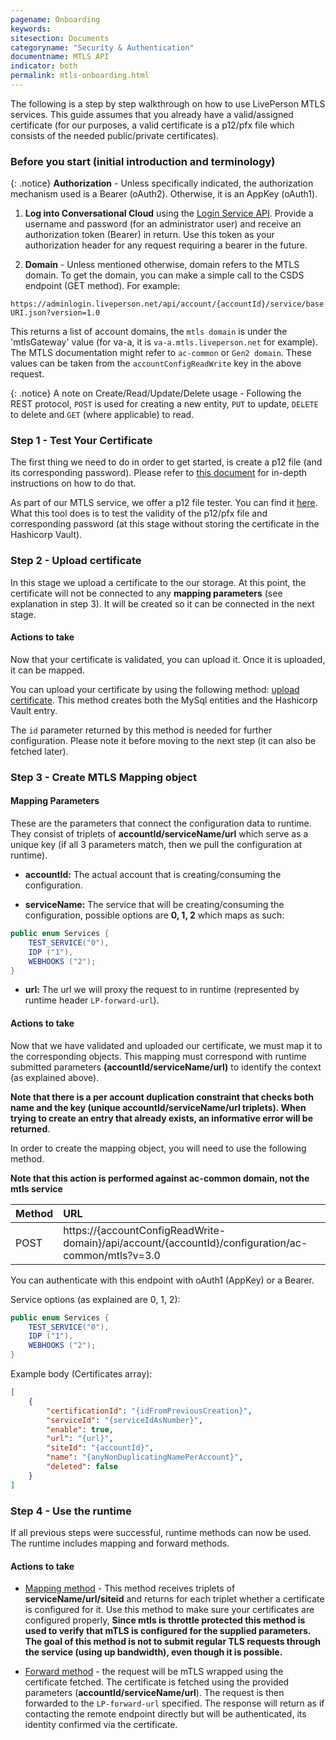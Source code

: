 ```yaml
---
pagename: Onboarding
keywords:
sitesection: Documents
categoryname: "Security & Authentication"
documentname: MTLS API
indicator: both
permalink: mtls-onboarding.html
---
```


The following is a step by step walkthrough on how to use LivePerson MTLS services. This guide assumes that you already have a valid/assigned certificate (for our purposes, a valid certificate is a p12/pfx file which consists of the needed public/private certificates).

### Before you start (initial introduction and terminology)

{: .notice}
**Authorization** - Unless specifically indicated, the authorization mechanism used is a Bearer (oAuth2). Otherwise, it is an AppKey (oAuth1).

1) **Log into Conversational Cloud** using the [Login Service API](login-service-api-methods-user-login.html). Provide a username and password (for an administrator user) and receive an authorization token (Bearer) in return. Use this token as your authorization header for any request requiring a bearer in the future.

2) **Domain** - Unless mentioned otherwise, domain refers to the MTLS domain. To get the domain, you can make a simple call to the CSDS endpoint (GET method). For example: 

`https://adminlogin.liveperson.net/api/account/{accountId}/service/baseURI.json?version=1.0`

This returns a list of account domains, the `mtls domain` is under the 'mtlsGateway' value (for va-a, it is `va-a.mtls.liveperson.net` for example). The MTLS documentation might refer to `ac-common` or `Gen2 domain`. These values can be taken from the `accountConfigReadWrite` key in the above request.

{: .notice}
A note on Create/Read/Update/Delete usage - Following the REST protocol, `POST` is used for creating a new entity, `PUT` to update, `DELETE` to delete and `GET` (where applicable) to read.

### Step 1 - Test Your Certificate

The first thing we need to do in order to get started, is create a p12 file (and its corresponding password). Please refer to [this document](mtls-creating-a-p12-file.html) for in-depth instructions on how to do that.

As part of our MTLS service, we offer a p12 file tester. You can find it [here](mtls-methods-p12-key-tester.html). What this tool does is to test the validity of the p12/pfx file and corresponding password (at this stage without storing the certificate in the Hashicorp Vault).

### Step 2 - Upload certificate

In this stage we upload a certificate to the our storage. At this point, the certificate will not be connected to any **mapping parameters** (see explanation in step 3). It will be created so it can be connected in the next stage.

#### Actions to take

Now that your certificate is validated, you can upload it. Once it is uploaded, it can be mapped.

You can upload your certificate by using the following method: [upload certificate](mtls-methods-create-certificate-from-file.html). This method creates both the MySql entities and the Hashicorp Vault entry.

The `id` parameter returned by this method is needed for further configuration. Please note it before moving to the next step (it can also be fetched later).

### Step 3 - Create MTLS Mapping object

#### Mapping Parameters

These are the parameters that connect the configuration data to runtime. They consist of triplets of **accountId/serviceName/url** which serve as a unique key (if all 3 parameters match, then we pull the configuration at runtime).

* **accountId:** The actual account that is creating/consuming the configuration.

* **serviceName:** The service that will be creating/consuming the configuration, possible options are **0, 1, 2** which maps as such: 

```java
public enum Services {
    TEST_SERVICE("0"),
    IDP ("1"),
    WEBHOOKS ("2");
}
```

* **url:** The url we will proxy the request to in runtime (represented by runtime header `LP-forward-url`).

#### Actions to take

Now that we have validated and uploaded our certificate, we must map it to the corresponding objects. This mapping must correspond with runtime submitted parameters **(accountId/serviceName/url)** to identify the context (as explained above).

**Note that there is a per account duplication constraint that checks both name and the key (unique accountId/serviceName/url triplets). When trying to create an entry that already exists, an informative error will be returned**.

In order to create the mapping object, you will need to use the following method.

**Note that this action is performed against ac-common domain, not the mtls service**

|Method|      URL|  
|:--------  |:---  |
|POST|  https://{accountConfigReadWrite-domain}/api/account/{accountId}/configuration/ac-common/mtls?v=3.0 |

You can authenticate with this endpoint with oAuth1 (AppKey) or a Bearer.

Service options (as explained are 0, 1, 2):

```java
public enum Services {
    TEST_SERVICE("0"),
    IDP ("1"),
    WEBHOOKS ("2");
}
```

Example body (Certificates array):

```json
[
    {
        "certificationId": "{idFromPreviousCreation}",
        "serviceId": "{serviceIdAsNumber}",
        "enable": true,   
        "url": "{url}", 
        "siteId": "{accountId}",
        "name": "{anyNonDuplicatingNamePerAccount}",
        "deleted": false
    }
]

```

### Step 4 - Use the runtime

If all previous steps were successful, runtime methods can now be used. The runtime includes mapping and forward methods.

#### Actions to take

* [Mapping method](mtls-methods-check-mapping-configuration.html) - This method receives triplets of **serviceName/url/siteid** and returns for each triplet whether a certificate is configured for it. Use this method to make sure your certificates are configured properly, **Since mtls is throttle protected this method is used to verify that mTLS is configured for the supplied parameters. The goal of this method is not to submit regular TLS requests through the service (using up bandwidth), even though it is possible.**


* [Forward method](mtls-methods-forward-get-request.html) - the request will be mTLS wrapped using the certificate fetched. The certificate is fetched using the provided parameters (**accountId/serviceName/url**). The request is then forwarded to the `LP-forward-url` specified. The response will return as if contacting the remote endpoint directly but will be authenticated, its identity confirmed via the certificate.
